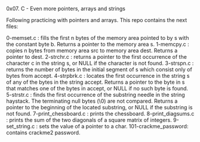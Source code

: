 0x07. C - Even more pointers, arrays and strings

Following practicing with pointers and arrays. This repo contains the next files:

0-memset.c
: fills the first n bytes of the memory area pointed to by s with the constant byte b. Returns a pointer to the memory area s.
1-memcpy.c
: copies n bytes from memory area src to memory area dest. Returns a pointer to dest.
2-strchr.c
: returns a pointer to the first occurrence of the character c in the string s, or NULL if the character is not found.
3-strspn.c
: returns the number of bytes in the initial segment of s which consist only of bytes from accept.
4-strpbrk.c
: locates the first occurrence in the string s of any of the bytes in the string accept. Returns a pointer to the byte in s that matches one of the bytes in accept, or NULL if no such byte is found.
5-strstr.c
: finds the first occurrence of the substring needle in the string haystack. The terminating null bytes (\0) are not compared. Returns a pointer to the beginning of the located substring, or NULL if the substring is not found.
7-print_chessboard.c
: prints the chessboard.
8-print_diagsums.c
: prints the sum of the two diagonals of a square matrix of integers.
9-set_string.c
: sets the value of a pointer to a char.
101-crackme_password: contains crackme2 password.
